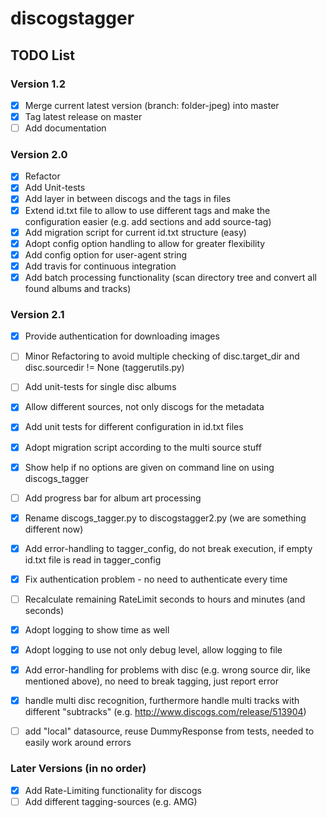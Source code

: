 # discogstagger

## TODO List

### Version 1.2

- [x] Merge current latest version (branch: folder-jpeg) into master
- [x] Tag latest release on master
- [ ] Add documentation

### Version 2.0

- [x] Refactor
- [x] Add Unit-tests
- [x] Add layer in between discogs and the tags in files
- [x] Extend id.txt file to allow to use different tags and make the configuration
      easier (e.g. add sections and add source-tag)
- [x] Add migration script for current id.txt structure (easy)
- [x] Adopt config option handling to allow for greater flexibility
- [x] Add config option for user-agent string
- [x] Add travis for continuous integration
- [x] Add batch processing functionality (scan directory tree and convert all
      found albums and tracks)

### Version 2.1

- [x] Provide authentication for downloading images
- [ ] Minor Refactoring to avoid multiple checking of disc.target_dir and
      disc.sourcedir != None (taggerutils.py)
- [ ] Add unit-tests for single disc albums
- [x] Allow different sources, not only discogs for the metadata
- [x] Add unit tests for different configuration in id.txt files
- [x] Adopt migration script according to the multi source stuff
- [x] Show help if no options are given on command line on using discogs_tagger
- [ ] Add progress bar for album art processing
- [x] Rename discogs_tagger.py to discogstagger2.py (we are something different now)
- [x] Add error-handling to tagger_config, do not break execution, if empty id.txt file is read in tagger_config
- [x] Fix authentication problem - no need to authenticate every time
- [ ] Recalculate remaining RateLimit seconds to hours and minutes (and seconds)
- [x] Adopt logging to show time as well
- [x] Adopt logging to use not only debug level, allow logging to file
- [x] Add error-handling for problems with disc (e.g. wrong source dir, like mentioned above), no need to
      break tagging, just report error
- [x] handle multi disc recognition, furthermore handle multi tracks with different "subtracks"
      (e.g. http://www.discogs.com/release/513904)
- [ ] add "local" datasource, reuse DummyResponse from tests, needed to easily work around errors


### Later Versions (in no order)

- [x] Add Rate-Limiting functionality for discogs
- [ ] Add different tagging-sources (e.g. AMG)
